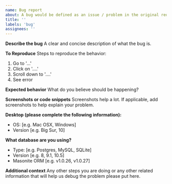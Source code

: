 ```yaml
---
name: Bug report
about: A bug would be defined as an issue / problem in the original requirement. If the feature works but could be enhanced please use the feature request option.
title: ''
labels: 'bug'
assignees: ''
---
```


**Describe the bug**
A clear and concise description of what the bug is.

**To Reproduce**
Steps to reproduce the behavior:
1. Go to '...'
2. Click on '....'
3. Scroll down to '....'
4. See error

**Expected behavior**
What do you believe should be happening?

**Screenshots or code snippets**
Screenshots help a lot. If applicable, add screenshots to help explain your problem.

**Desktop (please complete the following information):**
 - OS: [e.g. Mac OSX, Windows]
 - Version [e.g. Big Sur, 10]

**What database are you using?**
 - Type: [e.g. Postgres, MySQL, SQLite]
 - Version [e.g. 8, 9.1, 10.5]
 - Masonite ORM [e.g. v1.0.26, v1.0.27]

**Additional context**
Any other steps you are doing or any other related information that will help us debug the problem please put here.
